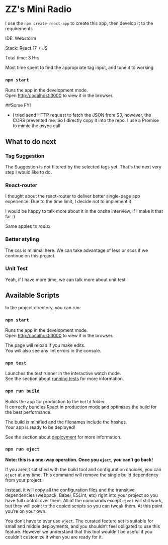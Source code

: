 # ZZ's Mini Radio

I use the `npm create-react-app` to create this app, then develop it to the requirements

IDE: Webstorm

Stack: React 17 + JS

Total time: 3 Hrs

Most time spent to find the appropriate tag input, and tune it to working

### `npm start`

Runs the app in the development mode.\
Open [http://localhost:3000](http://localhost:3000) to view it in the browser.

##Some FYI

- I tried send HTTP request to fetch the JSON from S3, however, the CORS prevented me. So I directly copy it into the repo.
I use a Promise to mimic the async call
  
## What to do next
### Tag Suggestion
The Suggestion is not filtered by the selected tags yet. That's the next very step I would like to do.

### React-router
I thought about the react-router to deliver better single-page app experience. Due to the time limit, I decide not to implement it

I would be happy to talk more about it in the onsite interview, if I make it that far :)

Same apples to *redux*

### Better styling
The css is minimal here. We can take advantage of less or scss if we continue on this project.


### Unit Test
Yeah, if I have more time, we can talk more about unit test

## Available Scripts

In the project directory, you can run:

### `npm start`

Runs the app in the development mode.\
Open [http://localhost:3000](http://localhost:3000) to view it in the browser.

The page will reload if you make edits.\
You will also see any lint errors in the console.

### `npm test`

Launches the test runner in the interactive watch mode.\
See the section about [running tests](https://facebook.github.io/create-react-app/docs/running-tests) for more information.

### `npm run build`

Builds the app for production to the `build` folder.\
It correctly bundles React in production mode and optimizes the build for the best performance.

The build is minified and the filenames include the hashes.\
Your app is ready to be deployed!

See the section about [deployment](https://facebook.github.io/create-react-app/docs/deployment) for more information.

### `npm run eject`

**Note: this is a one-way operation. Once you `eject`, you can’t go back!**

If you aren’t satisfied with the build tool and configuration choices, you can `eject` at any time. This command will remove the single build dependency from your project.

Instead, it will copy all the configuration files and the transitive dependencies (webpack, Babel, ESLint, etc) right into your project so you have full control over them. All of the commands except `eject` will still work, but they will point to the copied scripts so you can tweak them. At this point you’re on your own.

You don’t have to ever use `eject`. The curated feature set is suitable for small and middle deployments, and you shouldn’t feel obligated to use this feature. However we understand that this tool wouldn’t be useful if you couldn’t customize it when you are ready for it.

